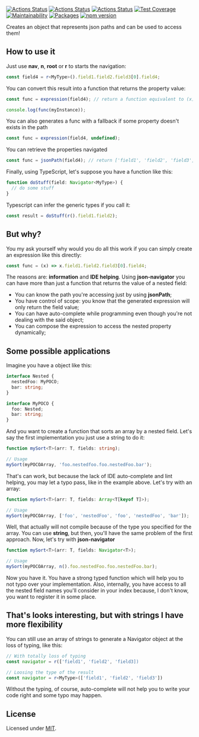 [![Actions Status](https://github.com/Codibre/json-navigator/workflows/build/badge.svg)](https://github.com/Codibre/json-navigator/actions)
[![Actions Status](https://github.com/Codibre/json-navigator/workflows/test/badge.svg)](https://github.com/Codibre/json-navigator/actions)
[![Actions Status](https://github.com/Codibre/json-navigator/workflows/lint/badge.svg)](https://github.com/Codibre/json-navigator/actions)
[![Test Coverage](https://api.codeclimate.com/v1/badges/4bc45857f25baf6aef9c/test_coverage)](https://codeclimate.com/github/Codibre/json-navigator/test_coverage)
[![Maintainability](https://api.codeclimate.com/v1/badges/4bc45857f25baf6aef9c/maintainability)](https://codeclimate.com/github/Codibre/json-navigator/maintainability)
[![Packages](https://david-dm.org/Codibre/json-navigator.svg)](https://david-dm.org/Codibre/json-navigator)
[![npm version](https://badge.fury.io/js/%40codibre%2Fjson-navigator.svg)](https://badge.fury.io/js/%40codibre%2Fjson-navigator)

Creates an object that represents json paths and can be used to access them!

## How to use it

Just use **nav**, **n**, **root** or **r** to starts the navigation:

```ts
const field4 = r<MyType>().field1.field2.field3[0].field4;
```

You can convert this result into a function that returns the property value:

```ts
const func = expression(field4); // return a function equivalent to (x) => x.field1.field2.field3[0].field4

console.log(func(myInstance));
```

You can also generates a func with a fallback if some property doesn't exists in the path

```ts
const func = expression(field4, undefined);
```

You can retrieve the properties navigated

```ts
const func = jsonPath(field4); // return ['field1', 'field2', 'field3', '0', 'field4']
```

Finally, using TypeScript, let's suppose you have a function like this:

```ts
function doStuff(field: Navigator<MyType>) {
  // do some stuff
}
```

Typescript can infer the generic types if you call it:

```ts
const result = doStuff(r().field1.field2);
```

## But why?

You my ask yourself why would you do all this work if you can simply create an expression like this directly:

```ts
const func = (x) => x.field1.field2.field3[0].field4;
```

The reasons are: **information** and **IDE helping**.
Using **json-navigator** you can have more than just a function that returns the value of a nested field:

- You can know the path you're accessing just by using **jsonPath**;
- You have control of scope: you know that the generated expression will only return the field value;
- You can have auto-complete while programming even though you're not dealing with the said object;
- You can compose the expression to access the nested property dynamically;

## Some possible applications

Imagine you have a object like this:

```ts
interface Nested {
  nestedFoo: MyPOCO;
  bar: string;
}

interface MyPOCO {
  foo: Nested;
  bar: string;
}
```

And you want to create a function that sorts an array by a nested field. Let's say the first implementation
you just use a string to do it:

```ts
function mySort<T>(arr: T, fields: string);

// Usage
mySort(myPOCOArray, 'foo.nestedfoo.foo.nestedFoo.bar');
```

That's can work, but because the lack of IDE auto-complete and lint helping, you may let a typo pass, like
in the example above.
Let's try with an array:

```ts
function mySort<T>(arr: T, fields: Array<T[keyof T]>);

// Usage
mySort(myPOCOArray, ['foo', 'nestedFoo', 'foo', 'nestedFoo', 'bar']);
```

Well, that actually will not compile because of the type you specified for the array. You can use **string**, but then, you'll have the same problem of the first approach.
Now, let's try with **json-navigator**

```ts
function mySort<T>(arr: T, fields: Navigator<T>);

// Usage
mySort(myPOCOArray, n().foo.nestedFoo.foo.nestedFoo.bar);
```

Now you have it. You have a strong typed function which will help you to not typo over your implementation.
Also, internally, you have access to all the nested field names you'll consider in your index because, I don't know, you want to register it in some place.

## That's looks interesting, but with strings I have more flexibility

You can still use an array of strings to generate a Navigator object at the loss of typing, like this:

```ts
// With totally loss of typing
const navigator = r(['field1', 'field2', 'field3])

// Loosing the type of the result
const navigator = r<MyType>(['field1', 'field2', 'field3'])
```

Without the typing, of course, auto-complete will not help you to write your code right and some typo may happen.

## License

Licensed under [MIT](https://en.wikipedia.org/wiki/MIT_License).
